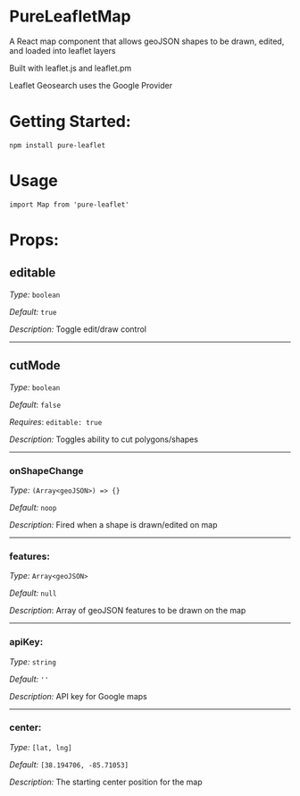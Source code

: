 # PureLeafletMap

A React map component that allows geoJSON shapes to be drawn, edited, and loaded into leaflet layers

Built with leaflet.js and leaflet.pm

Leaflet Geosearch uses the Google Provider

# Getting Started:

`npm install pure-leaflet`

# Usage

`import Map from 'pure-leaflet'`

# Props:

## editable

_Type:_ `boolean`

_Default:_ `true`

_Description:_ Toggle edit/draw control

---

## cutMode

_Type:_ `boolean`

_Default_: `false`

_Requires_: `editable: true`

_Description:_ Toggles ability to cut polygons/shapes

---

### onShapeChange

_Type:_ `(Array<geoJSON>) => {}`

_Default:_ `noop`

_Description:_ Fired when a shape is drawn/edited on map

---

### features:

_Type:_ `Array<geoJSON>`

_Default:_ `null`

_Description_: Array of geoJSON features to be drawn on the map

---

### apiKey:

_Type:_ `string`

_Default:_ `''`

_Description:_ API key for Google maps

---

### center:

_Type:_ `[lat, lng]`

_Default:_ `[38.194706, -85.71053]`

_Description:_ The starting center position for the map
